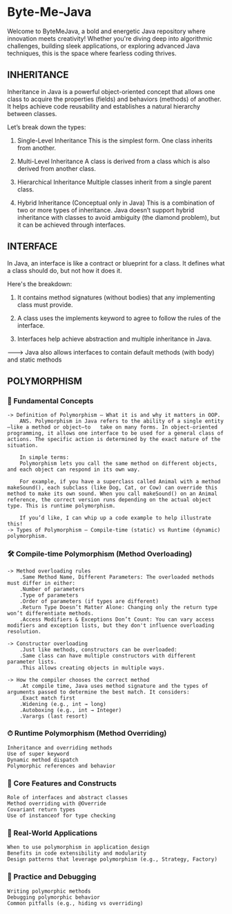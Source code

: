 # Byte-Me-Java

Welcome to ByteMeJava, a bold and energetic Java repository where innovation meets creativity! Whether you're diving deep into algorithmic challenges, building sleek applications, or exploring advanced Java techniques, this is the space where fearless coding thrives.

## INHERITANCE

Inheritance in Java is a powerful object-oriented concept that allows one class to acquire the properties (fields) and behaviors (methods) of another. It helps achieve code reusability and establishes a natural hierarchy between classes.

Let’s break down the types:

1. Single-Level Inheritance
   This is the simplest form. One class inherits from another.

2. Multi-Level Inheritance
   A class is derived from a class which is also derived from another class.

3. Hierarchical Inheritance
   Multiple classes inherit from a single parent class.

4. Hybrid Inheritance (Conceptual only in Java)
   This is a combination of two or more types of inheritance. Java doesn’t support hybrid inheritance with classes to avoid ambiguity (the diamond problem), but it can be achieved through interfaces.

## INTERFACE

In Java, an interface is like a contract or blueprint for a class. It defines what a class should do, but not how it does it.

Here's the breakdown:

1. It contains method signatures (without bodies) that any implementing class must provide.

2. A class uses the implements keyword to agree to follow the rules of the interface.

3. Interfaces help achieve abstraction and multiple inheritance in Java.

---> Java also allows interfaces to contain default methods (with body) and static methods

## POLYMORPHISM

### 🌟 Fundamental Concepts

    -> Definition of Polymorphism – What it is and why it matters in OOP.
        ANS. Polymorphism in Java refers to the ability of a single entity—like a method or object—to   take on many forms. In object-oriented programming, it allows one interface to be used for a general class of actions. The specific action is determined by the exact nature of the situation.

        In simple terms:
        Polymorphism lets you call the same method on different objects, and each object can respond in its own way.

        For example, if you have a superclass called Animal with a method makeSound(), each subclass (like Dog, Cat, or Cow) can override this method to make its own sound. When you call makeSound() on an Animal reference, the correct version runs depending on the actual object type. This is runtime polymorphism.

        If you’d like, I can whip up a code example to help illustrate this!
    -> Types of Polymorphism – Compile-time (static) vs Runtime (dynamic) polymorphism.

### 🛠 Compile-time Polymorphism (Method Overloading)

    -> Method overloading rules
        .Same Method Name, Different Parameters: The overloaded methods must differ in either:
        .Number of parameters
        .Type of parameters
        .Order of parameters (if types are different)
        .Return Type Doesn’t Matter Alone: Changing only the return type won’t differentiate methods.
        .Access Modifiers & Exceptions Don’t Count: You can vary access modifiers and exception lists, but they don't influence overloading resolution.

    -> Constructor overloading
        .Just like methods, constructors can be overloaded:
        .Same class can have multiple constructors with different parameter lists.
        .This allows creating objects in multiple ways.

    -> How the compiler chooses the correct method
        .At compile time, Java uses method signature and the types of arguments passed to determine the best match. It considers:
        .Exact match first
        .Widening (e.g., int → long)
        .Autoboxing (e.g., int → Integer)
        .Varargs (last resort)

### ⏱ Runtime Polymorphism (Method Overriding)

    Inheritance and overriding methods
    Use of super keyword
    Dynamic method dispatch
    Polymorphic references and behavior

### 🧱 Core Features and Constructs

    Role of interfaces and abstract classes
    Method overriding with @Override
    Covariant return types
    Use of instanceof for type checking

### 🔄 Real-World Applications

    When to use polymorphism in application design
    Benefits in code extensibility and modularity
    Design patterns that leverage polymorphism (e.g., Strategy, Factory)

### 🧪 Practice and Debugging

    Writing polymorphic methods
    Debugging polymorphic behavior
    Common pitfalls (e.g., hiding vs overriding)
